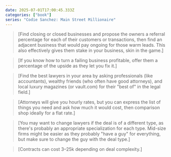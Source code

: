 ```yaml
---
date: 2025-07-01T17:00:45.333Z
categories: ["book"]
series: "Codie Sanchez: Main Street Millionaire"
---
```

> [Find closing or closed businesses and propose the owners a referral percentage for each of their customers or transactions, then find an adjacent business that would pay ongoing for those warm leads. This also effectively gives them stake in your business, skin in the game.]

> [If you know how to turn a failing business profitable, offer them a percentage of the upside as they let you fix it.]

> [Find the best lawyers in your area by asking professionals (like accountants), wealthy friends (who often have good attorneys), and local luxury magazines (or vault.com) for their "best of" in the legal field.]

> [Attorneys will give you hourly rates, but you can express the list of things you need and ask how much it would cost, then comparison shop ideally for a flat rate.]

> [You may want to change lawyers if the deal is of a different type, as there's probably an appropriate specialization for each type. Mid-size firms might be easier as they probably "have a guy" for everything, but make sure to change the guy with the deal type.]

> [Contracts can cost 3–25k depending on deal complexity.]
